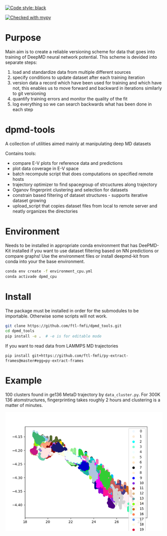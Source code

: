 [![Code style: black](https://img.shields.io/badge/code%20style-black-000000.svg)](https://github.com/psf/black)

[![Checked with mypy](http://www.mypy-lang.org/static/mypy_badge.svg)](http://mypy-lang.org/)

# Purpose

Main aim is to create a reliable versioning scheme for data that goes into training of DeepMD neural network potential. This scheme is devided into separate steps:

1. load and standardize data from multiple different sources
2. specify conditions to update dataset after each training iteration
3. version data a record which have been used for training and which have not, this enables us to move forward and backward in iterations similarly to git versioning
4. quantify training errors and monitor the quality of the fit
5. log everything so we can search backwards what has been done in each step

# dpmd-tools

A collection of utilities aimed mainly at manipulating deep MD datasets

Contains tools:
* compare E-V plots for reference data and predictions
* plot data coverage in E-V space
* batch recompute script that does computations on specified remote hosts
* trajectory optimizer to find spacegroup of strcuctures along trajectory
* Oganov fingerprint clustering and selection for datasets
* constrain based filtering of dataset structures - supports iterative dataset
  growing
* upload_script that copies dataset files from local to remote server and neatly
  organizes the directories

# Environment

Needs to be installed in appropriate conda environment that has DeePMD-Kit
installed if you want to use dataset filtering based on NN predictions or compare
graphs! Use the environment files or install deepmd-kit from conda into your
the base environment.

```bash
conda env create -f environment_cpu.yml
conda activade dpmd_cpu
```

# Install

The package must be installed in order for the submodules to be importable.
Otherwise some scripts will not work.

```bash
git clone https://github.com/ftl-fmfi/dpmd_tools.git
cd dpmd_tools
pip install -e .  # -e is for editable mode
```

If you want to read data from LAMMPS MD trajectories
```
pip install git+https://github.com/ftl-fmfi/py-extract-frames@master#egg=py-extract-frames
```

# Example

100 clusters found in ge136 MetaD trajectory by `data_cluster.py`. For 300K
136 atomstructures, fingerprinting takes roughly 2 hours and clustering is a
matter of minutes.

![Alt Text](data/clusters.png)
